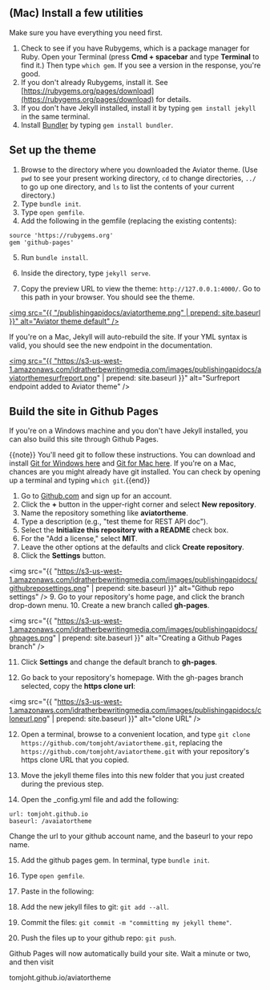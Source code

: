 
## (Mac) Install a few utilities
 
Make sure you have everything you need first. 
 
1. Check to see if you have Rubygems, which is a package manager for Ruby. Open your Terminal (press **Cmd + spacebar** and type **Terminal** to find it.) Then type `which gem`. If you see a version in the response, you're good.
2. If you don't already Rubygems, install it. See [https://rubygems.org/pages/download](https://rubygems.org/pages/download) for details.
3. If you don't have Jekyll installed, install it by typing `gem install jekyll` in the same terminal.
4. Install [Bundler](http://bundler.io/) by typing `gem install bundler`. 

## Set up the theme
1. Browse to the directory where you downloaded the Aviator theme. (Use `pwd` to see your present working directory, `cd` to change directories, `../` to go up one directory, and `ls` to list the contents of your current directory.)
2. Type `bundle init`. 
3. Type `open gemfile`.
4. Add the following in the gemfile (replacing the existing contents):

```
source 'https://rubygems.org'
gem 'github-pages'
```

5. Run `bundle install`.



5. Inside the directory, type `jekyll serve`.
6. Copy the preview URL to view the theme: `http://127.0.0.1:4000/`. Go to this path in your browser. You should see the theme.

<a href=""><img src="{{ "/publishingapidocs/aviatortheme.png" | prepend: site.baseurl }}" alt="Aviator theme default" /></a>


If you're on a Mac, Jekyll will auto-rebuild the site. If your YML syntax is valid, you should see the new endpoint in the documentation.

<a href=""><img src="{{ "https://s3-us-west-1.amazonaws.com/idratherbewritingmedia.com/images/publishingapidocs/aviatorthemesurfreport.png" | prepend: site.baseurl }}" alt="Surfreport endpoint added to Aviator theme" /></a>

## Build the site in Github Pages

If you're on a Windows machine and you don't have Jekyll installed, you can also build this site through Github Pages.

{{note}} You'll need git to follow these instructions. You can download and install [Git for Windows here](https://git-scm.com/download/win) and [Git for Mac here](https://git-scm.com/download/mac). If you're on a Mac, chances are you might already have git installed. You can check by opening up a terminal and typing `which git`.{{end}}
 
1. Go to [Github.com](http://github.com) and sign up for an account.
2. Click the **+** button in the upper-right corner and select **New repository**.
3. Name the repository something like **aviatortheme**.
4. Type a description (e.g., "test theme for REST API doc"). 
5. Select the **Initialize this repository with a README** check box.
6. For the "Add a license," select **MIT**.
7. Leave the other options at the defaults and click **Create repository**.
8. Click the **Settings** button. 

<img src="{{ "https://s3-us-west-1.amazonaws.com/idratherbewritingmedia.com/images/publishingapidocs/githubreposettings.png" | prepend: site.baseurl }}" alt="Github repo settings" />
9. Go to your repository's home page, and click the branch drop-down menu. 
10. Create a new branch called **gh-pages**.

<img src="{{ "https://s3-us-west-1.amazonaws.com/idratherbewritingmedia.com/images/publishingapidocs/ghpages.png" | prepend: site.baseurl }}" alt="Creating a Github Pages branch" />

11. Click **Settings** and change the default branch to **gh-pages**.

11. Go back to your repository's homepage. With the gh-pages branch selected, copy the **https clone url**:

<img src="{{ "https://s3-us-west-1.amazonaws.com/idratherbewritingmedia.com/images/publishingapidocs/cloneurl.png" | prepend: site.baseurl }}" alt="clone URL" />

12. Open a terminal, browse to a convenient location, and type `git clone https://github.com/tomjoht/aviatortheme.git`, replacing the `https://github.com/tomjoht/aviatortheme.git` with your repository's https clone URL that you copied.

13. Move the jekyll theme files into this new folder that you just created during the previous step.
14. Open the _config.yml file and add the following:

```
url: tomjoht.github.io
baseurl: /avaiatortheme
```

Change the url to your github account name, and the baseurl to your repo name. 

15. Add the github pages gem. In terminal, type `bundle init`. 
16. Type `open gemfile`. 
17. Paste in the following:



14. Add the new jekyll files to git: `git add --all`.
15. Commit the files: `git commit -m "committing my jekyll theme"`.
16. Push the files up to your github repo: `git push`.

Github Pages will now automatically build your site. Wait a minute or two, and then visit 

tomjoht.github.io/aviatortheme

